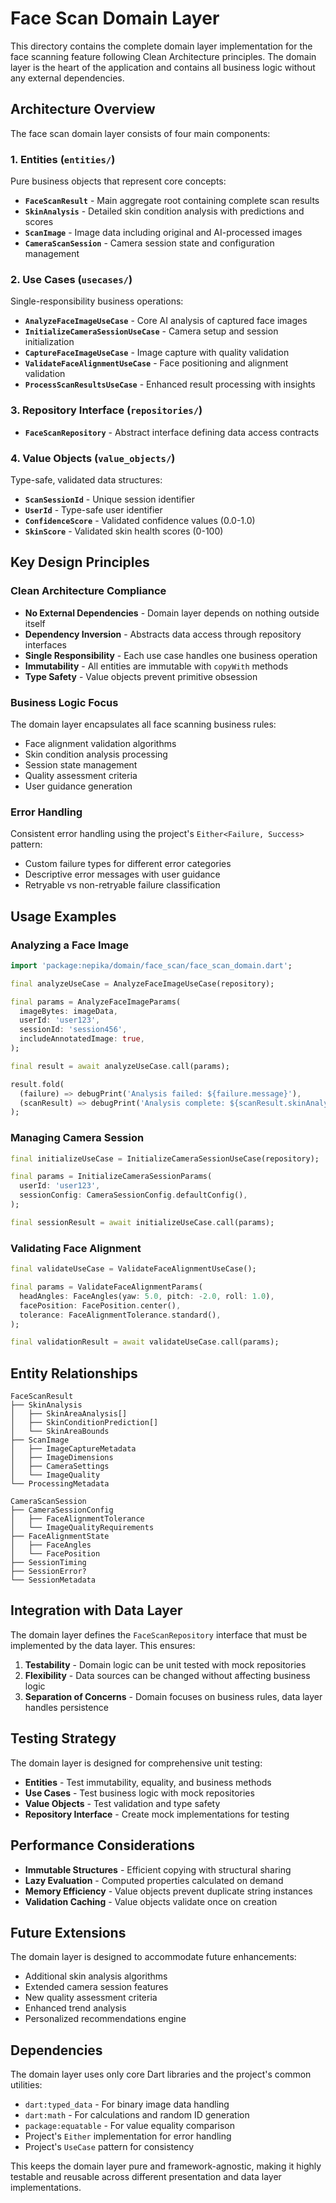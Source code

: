 # Face Scan Domain Layer

This directory contains the complete domain layer implementation for the face scanning feature following Clean Architecture principles. The domain layer is the heart of the application and contains all business logic without any external dependencies.

## Architecture Overview

The face scan domain layer consists of four main components:

### 1. Entities (`entities/`)

Pure business objects that represent core concepts:

- **`FaceScanResult`** - Main aggregate root containing complete scan results
- **`SkinAnalysis`** - Detailed skin condition analysis with predictions and scores  
- **`ScanImage`** - Image data including original and AI-processed images
- **`CameraScanSession`** - Camera session state and configuration management

### 2. Use Cases (`usecases/`)

Single-responsibility business operations:

- **`AnalyzeFaceImageUseCase`** - Core AI analysis of captured face images
- **`InitializeCameraSessionUseCase`** - Camera setup and session initialization
- **`CaptureFaceImageUseCase`** - Image capture with quality validation
- **`ValidateFaceAlignmentUseCase`** - Face positioning and alignment validation
- **`ProcessScanResultsUseCase`** - Enhanced result processing with insights

### 3. Repository Interface (`repositories/`)

- **`FaceScanRepository`** - Abstract interface defining data access contracts

### 4. Value Objects (`value_objects/`)

Type-safe, validated data structures:

- **`ScanSessionId`** - Unique session identifier
- **`UserId`** - Type-safe user identifier  
- **`ConfidenceScore`** - Validated confidence values (0.0-1.0)
- **`SkinScore`** - Validated skin health scores (0-100)

## Key Design Principles

### Clean Architecture Compliance

- **No External Dependencies** - Domain layer depends on nothing outside itself
- **Dependency Inversion** - Abstracts data access through repository interfaces
- **Single Responsibility** - Each use case handles one business operation
- **Immutability** - All entities are immutable with `copyWith` methods
- **Type Safety** - Value objects prevent primitive obsession

### Business Logic Focus

The domain layer encapsulates all face scanning business rules:

- Face alignment validation algorithms
- Skin condition analysis processing
- Session state management
- Quality assessment criteria
- User guidance generation

### Error Handling

Consistent error handling using the project's `Either<Failure, Success>` pattern:

- Custom failure types for different error categories
- Descriptive error messages with user guidance
- Retryable vs non-retryable failure classification

## Usage Examples

### Analyzing a Face Image

```dart
import 'package:nepika/domain/face_scan/face_scan_domain.dart';

final analyzeUseCase = AnalyzeFaceImageUseCase(repository);

final params = AnalyzeFaceImageParams(
  imageBytes: imageData,
  userId: 'user123',
  sessionId: 'session456',
  includeAnnotatedImage: true,
);

final result = await analyzeUseCase.call(params);

result.fold(
  (failure) => debugPrint('Analysis failed: ${failure.message}'),
  (scanResult) => debugPrint('Analysis complete: ${scanResult.skinAnalysis}'),
);
```

### Managing Camera Session

```dart
final initializeUseCase = InitializeCameraSessionUseCase(repository);

final params = InitializeCameraSessionParams(
  userId: 'user123',
  sessionConfig: CameraSessionConfig.defaultConfig(),
);

final sessionResult = await initializeUseCase.call(params);
```

### Validating Face Alignment

```dart
final validateUseCase = ValidateFaceAlignmentUseCase();

final params = ValidateFaceAlignmentParams(
  headAngles: FaceAngles(yaw: 5.0, pitch: -2.0, roll: 1.0),
  facePosition: FacePosition.center(),
  tolerance: FaceAlignmentTolerance.standard(),
);

final validationResult = await validateUseCase.call(params);
```

## Entity Relationships

```
FaceScanResult
├── SkinAnalysis
│   ├── SkinAreaAnalysis[]
│   ├── SkinConditionPrediction[]
│   └── SkinAreaBounds
├── ScanImage
│   ├── ImageCaptureMetadata
│   ├── ImageDimensions
│   ├── CameraSettings
│   └── ImageQuality
└── ProcessingMetadata

CameraScanSession
├── CameraSessionConfig
│   ├── FaceAlignmentTolerance
│   └── ImageQualityRequirements
├── FaceAlignmentState
│   ├── FaceAngles
│   └── FacePosition
├── SessionTiming
├── SessionError?
└── SessionMetadata
```

## Integration with Data Layer

The domain layer defines the `FaceScanRepository` interface that must be implemented by the data layer. This ensures:

1. **Testability** - Domain logic can be unit tested with mock repositories
2. **Flexibility** - Data sources can be changed without affecting business logic
3. **Separation of Concerns** - Domain focuses on business rules, data layer handles persistence

## Testing Strategy

The domain layer is designed for comprehensive unit testing:

- **Entities** - Test immutability, equality, and business methods
- **Use Cases** - Test business logic with mock repositories
- **Value Objects** - Test validation and type safety
- **Repository Interface** - Create mock implementations for testing

## Performance Considerations

- **Immutable Structures** - Efficient copying with structural sharing
- **Lazy Evaluation** - Computed properties calculated on demand
- **Memory Efficiency** - Value objects prevent duplicate string instances
- **Validation Caching** - Value objects validate once on creation

## Future Extensions

The domain layer is designed to accommodate future enhancements:

- Additional skin analysis algorithms
- Extended camera session features
- New quality assessment criteria
- Enhanced trend analysis
- Personalized recommendations engine

## Dependencies

The domain layer uses only core Dart libraries and the project's common utilities:

- `dart:typed_data` - For binary image data handling
- `dart:math` - For calculations and random ID generation
- `package:equatable` - For value equality comparison
- Project's `Either` implementation for error handling
- Project's `UseCase` pattern for consistency

This keeps the domain layer pure and framework-agnostic, making it highly testable and reusable across different presentation and data layer implementations.